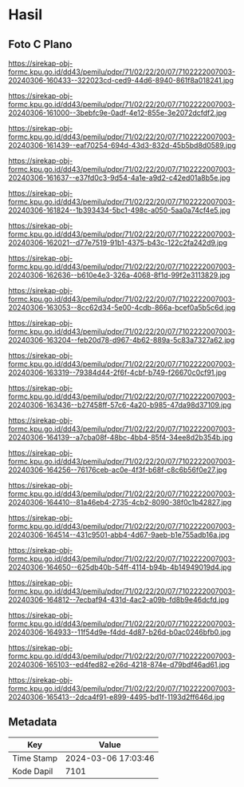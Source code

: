 # Hasil

## Foto C Plano

https://sirekap-obj-formc.kpu.go.id/dd43/pemilu/pdpr/71/02/22/20/07/7102222007003-20240306-160433--322023cd-ced9-44d6-8940-861f8a018241.jpg

https://sirekap-obj-formc.kpu.go.id/dd43/pemilu/pdpr/71/02/22/20/07/7102222007003-20240306-161000--3bebfc9e-0adf-4e12-855e-3e2072dcfdf2.jpg

https://sirekap-obj-formc.kpu.go.id/dd43/pemilu/pdpr/71/02/22/20/07/7102222007003-20240306-161439--eaf70254-694d-43d3-832d-45b5bd8d0589.jpg

https://sirekap-obj-formc.kpu.go.id/dd43/pemilu/pdpr/71/02/22/20/07/7102222007003-20240306-161637--e37fd0c3-9d54-4a1e-a9d2-c42ed01a8b5e.jpg

https://sirekap-obj-formc.kpu.go.id/dd43/pemilu/pdpr/71/02/22/20/07/7102222007003-20240306-161824--1b393434-5bc1-498c-a050-5aa0a74cf4e5.jpg

https://sirekap-obj-formc.kpu.go.id/dd43/pemilu/pdpr/71/02/22/20/07/7102222007003-20240306-162021--d77e7519-91b1-4375-b43c-122c2fa242d9.jpg

https://sirekap-obj-formc.kpu.go.id/dd43/pemilu/pdpr/71/02/22/20/07/7102222007003-20240306-162636--b610e4e3-326a-4068-8f1d-99f2e3113829.jpg

https://sirekap-obj-formc.kpu.go.id/dd43/pemilu/pdpr/71/02/22/20/07/7102222007003-20240306-163053--8cc62d34-5e00-4cdb-866a-bcef0a5b5c6d.jpg

https://sirekap-obj-formc.kpu.go.id/dd43/pemilu/pdpr/71/02/22/20/07/7102222007003-20240306-163204--feb20d78-d967-4b62-889a-5c83a7327a62.jpg

https://sirekap-obj-formc.kpu.go.id/dd43/pemilu/pdpr/71/02/22/20/07/7102222007003-20240306-163319--79384d44-2f6f-4cbf-b749-f26670c0cf91.jpg

https://sirekap-obj-formc.kpu.go.id/dd43/pemilu/pdpr/71/02/22/20/07/7102222007003-20240306-163436--b27458ff-57c6-4a20-b985-47da98d37109.jpg

https://sirekap-obj-formc.kpu.go.id/dd43/pemilu/pdpr/71/02/22/20/07/7102222007003-20240306-164139--a7cba08f-48bc-4bb4-85f4-34ee8d2b354b.jpg

https://sirekap-obj-formc.kpu.go.id/dd43/pemilu/pdpr/71/02/22/20/07/7102222007003-20240306-164256--76176ceb-ac0e-4f3f-b68f-c8c6b56f0e27.jpg

https://sirekap-obj-formc.kpu.go.id/dd43/pemilu/pdpr/71/02/22/20/07/7102222007003-20240306-164410--81a46eb4-2735-4cb2-8090-38f0c1b42827.jpg

https://sirekap-obj-formc.kpu.go.id/dd43/pemilu/pdpr/71/02/22/20/07/7102222007003-20240306-164514--431c9501-abb4-4d67-9aeb-b1e755adb16a.jpg

https://sirekap-obj-formc.kpu.go.id/dd43/pemilu/pdpr/71/02/22/20/07/7102222007003-20240306-164650--625db40b-54ff-4114-b94b-4b14949019d4.jpg

https://sirekap-obj-formc.kpu.go.id/dd43/pemilu/pdpr/71/02/22/20/07/7102222007003-20240306-164812--7ecbaf94-431d-4ac2-a09b-fd8b9e46dcfd.jpg

https://sirekap-obj-formc.kpu.go.id/dd43/pemilu/pdpr/71/02/22/20/07/7102222007003-20240306-164933--11f54d9e-f4dd-4d87-b26d-b0ac0246bfb0.jpg

https://sirekap-obj-formc.kpu.go.id/dd43/pemilu/pdpr/71/02/22/20/07/7102222007003-20240306-165103--ed4fed82-e26d-4218-874e-d79bdf46ad61.jpg

https://sirekap-obj-formc.kpu.go.id/dd43/pemilu/pdpr/71/02/22/20/07/7102222007003-20240306-165413--2dca4f91-e899-4495-bd1f-1193d2ff646d.jpg


## Metadata

| Key        | Value               |
| ---------- | ------------------- |
| Time Stamp | 2024-03-06 17:03:46 |
| Kode Dapil | 7101                |



